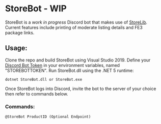 # StoreBot - WIP
StoreBot is a *work in progress* Discord bot that makes use of [StoreLib](https://github.com/TitleOS/StoreLib). Current features include printing of moderate listing details and FE3 package links.

## Usage:

Clone the repo and build StoreBot using Visual Studio 2019. Define your [Discord Bot Token](https://discordapp.com/developers/applications) in your environment variables, named "STOREBOTTOKEN". 
Run StoreBot.dll using the .NET 5 runtime:
```
dotnet StoreBot.dll or StoreBot.exe
```
Once StoreBot logs into Discord, invite the bot to the server of your choice then refer to commands below.


### Commands:

```
@StoreBot ProductID (Optional Endpoint)
```
